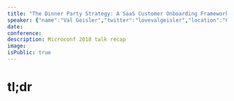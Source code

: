 ```yaml
---
title: "The Dinner Party Strategy: A SaaS Customer Onboarding Framework That Connects and Converts"
speaker: {"name":"Val Geisler","twitter":"lovevalgeisler","location":"Columbus, OH","description":"#emailgeek writing Onboarding Tear Downs. Email conversion strategist & copywriter. Mom, feminist, avid reader.","verified":false,"image":"https://pbs.twimg.com/profile_images/976882873369325570/q1P7vq_n.jpg","website":"http://www.valgeisler.com"}
date:
conference:
description: Microconf 2018 talk recap
image:
isPublic: true
---
```


# tl;dr

